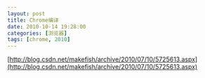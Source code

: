 ```yaml
---
layout: post
title: Chrome编译
date: 2010-10-14 19:28:00
categories: [浏览器]
tags: [chrome, 2010]
---
```

[http://blog.csdn.net/makefish/archive/2010/07/10/5725613.aspx](http://blog.csdn.net/makefish/archive/2010/07/10/5725613.aspx)
